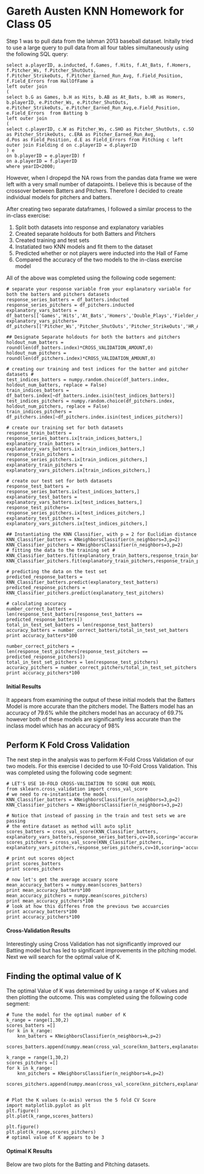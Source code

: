 # Gareth Austen KNN Homework for Class 05

Step 1 was to pull data from the lahman 2013 baseball dataset. Initally tried to use a large query to pull data from all
four tables simultaneously using the following SQL query:

```
select a.playerID, a.inducted, f.Games, f.Hits, f.At_Bats, f.Homers, f.Pitcher_Ws, f.Pitcher_ShutOuts,
f.Pitcher_StrikeOuts, f.Pitcher_Earned_Run_Avg, f.Field_Position, f.Field_Errors from HallOfFame a 
left outer join 
(
select b.G as Games, b.H as Hits, b.AB as At_Bats, b.HR as Homers, b.playerID, e.Pitcher_Ws, e.Pitcher_ShutOuts,
e.Pitcher_StrikeOuts, e.Pitcher_Earned_Run_Avg,e.Field_Position, e.Field_Errors  from Batting b
left outer join 
(
select c.playerID, c.W as Pitcher_Ws, c.SHO as Pitcher_ShutOuts, c.SO as Pitcher_StrikeOuts, c.ERA as Pitcher_Earned_Run_Avg, 
d.Pos as Field_Position, d.E as Field_Errors from Pitching c left outer join Fielding d on c.playerID = d.playerID
) e 
on b.playerID = e.playerID) f
on a.playerID = f.playerID
where yearID<2000;
```

However, when I dropepd the NA rows from the pandas data frame we were left with a very small number of datapoints. 
I believe this is because of the crossover between Batters and Pitchers. Therefore I decided to create individual models
for pitchers and batters. 

After creating two separate dataframes, I followed a similar process to the in-class exercise:
1. Split both datasets into response and explanatory variables
2. Created separate holdouts for both Batters and Pitchers
3. Created training and test sets
4. Instatiated two KNN models and fit them to the dataset
5. Predicted whether or not players were inducted into the Hall of Fame
6. Compared the accuracy of the two models to the in-class exercise model

All of the above was completed using the following code segement:

```
# separate your response variable from your explanatory variable for both the batters and pitchers datasets
response_series_batters = df_batters.inducted
response_series_pitchers = df_pitchers.inducted
explanatory_vars_batters = df_batters[['Games','Hits','At_Bats','Homers','Double_Plays','Fielder_Assists','Field_Errors']]
explanatory_vars_pitchers= df_pitchers[['Pitcher_Ws','Pitcher_ShutOuts','Pitcher_StrikeOuts','HR_Allowed','Complete_Games']]

## Designate Separate holdouts for both the batters and pitchers 
holdout_num_batters = round(len(df_batters.index)*CROSS_VALIDATION_AMOUNT,0)
holdout_num_pitchers = round(len(df_pitchers.index)*CROSS_VALIDATION_AMOUNT,0)

# creating our training and test indices for the batter and pitcher datasets #
test_indices_batters = numpy.random.choice(df_batters.index, holdout_num_batters, replace = False)
train_indices_batters = df_batters.index[~df_batters.index.isin(test_indices_batters)]
test_indices_pitchers = numpy.random.choice(df_pitchers.index, holdout_num_pitchers, replace = False)
train_indices_pitchers = df_pitchers.index[~df_pitchers.index.isin(test_indices_pitchers)] 

# create our training set for both datasets
response_train_batters = response_series_batters.ix[train_indices_batters,]
explanatory_train_batters = explanatory_vars_batters.ix[train_indices_batters,]
response_train_pitchers = response_series_pitchers.ix[train_indices_pitchers,]
explanatory_train_pitchers = explanatory_vars_pitchers.ix[train_indices_pitchers,]

# create our test set for both datasets
response_test_batters = response_series_batters.ix[test_indices_batters,]
explanatory_test_batters = explanatory_vars_batters.ix[test_indices_batters,]
response_test_pitchers= response_series_pitchers.ix[test_indices_pitchers,]
explanatory_test_pitchers = explanatory_vars_pitchers.ix[test_indices_pitchers,]

## Instantiating the KNN Classifier, with p = 2 for Euclidian distance
KNN_Classifier_batters = KNeighborsClassifier(n_neighbors=3,p=2)
KNN_Classifier_pitchers = KNeighborsClassifier(n_neighbors=3,p=2)
# fitting the data to the training set #
KNN_Classifier_batters.fit(explanatory_train_batters,response_train_batters)
KNN_Classifier_pitchers.fit(explanatory_train_pitchers,response_train_pitchers)

# predicting the data on the test set
predicted_response_batters = KNN_Classifier_batters.predict(explanatory_test_batters)
predicted_response_pitchers = KNN_Classifier_pitchers.predict(explanatory_test_pitchers)

# calculating accuracy
number_correct_batters = len(response_test_batters[response_test_batters == predicted_response_batters])
total_in_test_set_batters = len(response_test_batters)
accuracy_batters = number_correct_batters/total_in_test_set_batters
print accuracy_batters*100

number_correct_pitchers = len(response_test_pitchers[response_test_pitchers == predicted_response_pitchers])
total_in_test_set_pitchers = len(response_test_pitchers)
accuracy_pitchers = number_correct_pitchers/total_in_test_set_pitchers
print accuracy_pitchers*100
```

#### Initial Results 
It appears from examining the output of these initial models that the Batters Model is more accurate than 
the pitchers model. The Batters model has an accuracy of 79.6% while the pitchers model has an accuracy of
69.7% however both of these models are significantly less accurate than the inclass model which has an 
accuracy of 98%

## Perform K Fold Cross Validation

The next step in the analysis was to perform K-Fold Cross Validation of our two models. For this exercise 
I decided to use 10-Fold Cross Validation. This was completed using the following code segment: 

```
# LET'S USE 10-FOLD CROSS-VALIDATION TO SCORE OUR MODEL
from sklearn.cross_validation import cross_val_score
# we need to re-instantiate the model
KNN_Classifier_batters = KNeighborsClassifier(n_neighbors=3,p=2)
KNN_Classifier_pitchers = KNeighborsClassifier(n_neighbors=3,p=2)

# Notice that instead of passing in the train and test sets we are passing 
# the entire dataset as method will auto split
scores_batters = cross_val_score(KNN_Classifier_batters, explanatory_vars_batters,response_series_batters,cv=10,scoring='accuracy')
scores_pitchers = cross_val_score(KNN_Classifier_pitchers, explanatory_vars_pitchers,response_series_pitchers,cv=10,scoring='accuracy')
                         
# print out scores object
print scores_batters 
print scores_pitchers
        
# now let's get the average accuary score 
mean_accuracy_batters = numpy.mean(scores_batters)
print mean_accuracy_batters*100
mean_accuracy_pitchers = numpy.mean(scores_pitchers)
print mean_accuracy_pitchers*100
# look at how this differes from the previous two accuarcies 
print accuracy_batters*100
print accuracy_pitchers*100
``` 

#### Cross-Validation Results

Interestingly using Cross Validation has not significantly improved our Batting model but has led to significant improvements in the pitching model. Next we will search for the optimal value of K. 

## Finding the optimal value of K

The optimal Value of K was determined by using a range of K values and then plotting the outcome. This was completed using the following code segment: 

```
# Tune the model for the optimal number of K
k_range = range(1,30,2)
scores_batters =[]
for k in k_range:
    knn_batters = KNeighborsClassifier(n_neighbors=k,p=2)
    scores_batters.append(numpy.mean(cross_val_score(knn_batters,explanatory_vars_batters,response_series_batters,cv=5,scoring='accuracy')))
    
k_range = range(1,30,2)
scores_pitchers =[]
for k in k_range:
    knn_pitchers = KNeighborsClassifier(n_neighbors=k,p=2)
    scores_pitchers.append(numpy.mean(cross_val_score(knn_pitchers,explanatory_vars_pitchers,response_series_pitchers,cv=5,scoring='accuracy')))

    
# Plot the K values (x-axis) versus the 5 fold CV Score
import matplotlib.pyplot as plt
plt.figure()
plt.plot(k_range,scores_batters)

plt.figure()
plt.plot(k_range,scores_pitchers)
# optimal value of K appears to be 3
```

#### Optimal K Results
Below are two plots for the Batting and Pitching datasets. 


